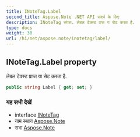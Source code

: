 ```yaml
---
title: INoteTag.Label
second_title: Aspose.Note .NET API संदर्भ के लिए
description: INoteTag संपत्त. लेबल टेक्स्ट प्रप्त य सेट करत है.
type: docs
weight: 30
url: /hi/net/aspose.note/inotetag/label/
---
```

## INoteTag.Label property

लेबल टेक्स्ट प्राप्त या सेट करता है.

```csharp
public string Label { get; set; }
```

### यह सभी देखें

* interface [INoteTag](../)
* नाम स्थान [Aspose.Note](../../inotetag/)
* सभा [Aspose.Note](../../../)


